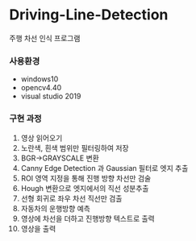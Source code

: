 # Driving-Line-Detection
주행 차선 인식 프로그램

### 사용환경
- windows10
- opencv4.40
- visual studio 2019

### 구현 과정
1) 영상 읽어오기
2) 노란색, 흰색 범위만 필터링하여 저장
3) BGR->GRAYSCALE 변환
4) Canny Edge Detection 과 Gaussian 필터로 엣지 추출
5) ROI 영역 지정을 통해 진행 방향 차선만 검술
6) Hough 변환으로 엣지에서의 직선 성분추출
7) 선형 회귀로 좌우 차선 직선만 검출
8) 자동차의 운행방향 예측
9) 영상에 차선을 더하고 진행방향 텍스트로 출력
10) 영상을 출력
